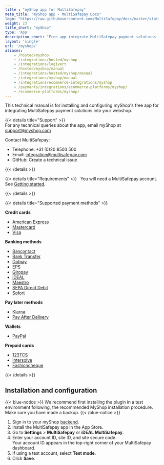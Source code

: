 ```yaml
---
title : "myShop app for MultiSafepay"
meta_title: "myShop app - MultiSafepay Docs"
logo: "https://raw.githubusercontent.com/MultiSafepay/docs/master/static/logo/Integrations/myShop.svg"
weight: 23
title_short: "myShop"
type: 'App'
description_short: "Free app integrate MultiSafepay payment solutions into your myShop"
layout: 'single'
url: '/myshop/'
aliases: 
    - /hosted/myshop
    - /integrations/hosted/myshop
    - /integrations/logivert
    - /hosted/myshop/manual
    - /integrations/hosted/myshop/manual
    - /integrations/myshop/manual
    - /integrations/ecommerce-integrations/myshop
    - /payments/integrations/ecommerce-platforms/myshop/
    - /ecommerce-platforms/myshop/
---
```


This technical manual is for installing and configuring myShop's free app for integrating MultiSafepay payment solutions into your webshop.

{{< details title="Support" >}}
&nbsp;  
For any technical queries about the app, email myShop at <support@myshop.com>

Contact MultiSafepay:

- Telephone: +31 (0)20 8500 500
- Email: <integration@multisafepay.com>
- GitHub: Create a technical issue

{{< /details >}}

{{< details title="Requirements" >}}
&nbsp; 
You will need a MultiSafepay account. See [Getting started](/getting-started/).

{{< /details >}}

{{< details title="Supported payment methods" >}}

**Credit cards**

- [American Express](/payment-methods/amex)
- [Mastercard](/payment-methods/mastercard)
- [Visa](/payment-methods/visa)

**Banking methods**

- [Bancontact](/payment-methods/bancontact)
- [Bank Transfer](/payment-methods/bank-transfer)
- [Dotpay](/payment-methods/dotpay)
- [EPS](/payment-methods/eps)
- [Giropay](/payment-methods/giropay)
- [iDEAL](/payment-methods/ideal)
- [Maestro](/payment-methods/maestro)
- [SEPA Direct Debit](/payment-methods/sepa-direct-debit)
- [Sofort](/payment-methods/sofort)

**Pay later methods**

+ [Klarna](/payment-methods/klarna)
+ [Pay After Delivery](/payment-methods/pay-after-delivery)

**Wallets**

+ [PayPal](/payment-methods/paypal)

**Prepaid cards**

+ [123TCS](/payments/methods/prepaid-cards/gift-cards)
+ [Intersolve](/payments/methods/prepaid-cards/gift-cards)
+ [Fashioncheque](/payments/methods/prepaid-cards/gift-cards)

{{< /details >}}

## Installation and configuration

{{< blue-notice >}} We recommend first installing the plugin in a test environment following, the recommended MyShop installation procedure. Make sure you have made a backup. {{< /blue-notice >}}

1. Sign in to your myShop [backend](/glossaries/multisafepay-glossary/#backend).
2. Install the MultiSafepay app in the App Store.
3. Go to **Settings** > **MultiSafepay** or **iDEAL MultiSafepay**.
4. Enter your account ID, site ID, and site secure code.  
    Your account ID appears in the top-right corner of your MultiSafepay dashboard.
6. If using a test account, select **Test mode**.
7. Click **Save**.


